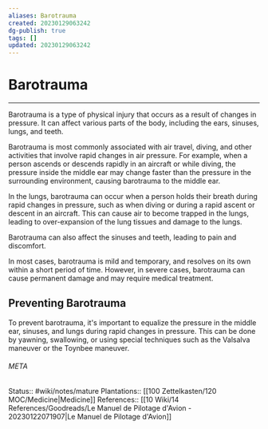 ```yaml
---
aliases: Barotrauma
created: 20230129063242
dg-publish: true
tags: []
updated: 20230129063242
---
```

# Barotrauma
---
Barotrauma is a type of physical injury that occurs as a result of changes in pressure. It can affect various parts of the body, including the ears, sinuses, lungs, and teeth.

Barotrauma is most commonly associated with air travel, diving, and other activities that involve rapid changes in air pressure. For example, when a person ascends or descends rapidly in an aircraft or while diving, the pressure inside the middle ear may change faster than the pressure in the surrounding environment, causing barotrauma to the middle ear.

In the lungs, barotrauma can occur when a person holds their breath during rapid changes in pressure, such as when diving or during a rapid ascent or descent in an aircraft. This can cause air to become trapped in the lungs, leading to over-expansion of the lung tissues and damage to the lungs.

Barotrauma can also affect the sinuses and teeth, leading to pain and discomfort.

In most cases, barotrauma is mild and temporary, and resolves on its own within a short period of time. However, in severe cases, barotrauma can cause permanent damage and may require medical treatment.


## Preventing Barotrauma
To prevent barotrauma, it's important to equalize the pressure in the middle ear, sinuses, and lungs during rapid changes in pressure. This can be done by yawning, swallowing, or using special techniques such as the Valsalva maneuver or the Toynbee maneuver.



###### META
Status:: #wiki/notes/mature 
Plantations:: [[100 Zettelkasten/120 MOC/Medicine\|Medicine]]
References:: [[10 Wiki/14 References/Goodreads/Le Manuel de Pilotage d'Avion - 20230122071907\|Le Manuel de Pilotage d'Avion]]
